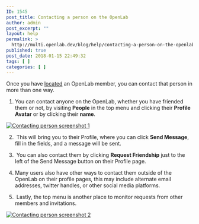 ```yaml
---
ID: 1545
post_title: Contacting a person on the OpenLab
author: admin
post_excerpt: ""
layout: help
permalink: >
  http://multi.openlab.dev/blog/help/contacting-a-person-on-the-openlab/
published: true
post_date: 2018-01-15 22:49:32
tags: [ ]
categories: [ ]
---
```

Once you have <a title="Finding People on the OpenLab" href="https://openlab.citytech.cuny.edu/blog/help/finding-people-on-the-openlab/">located</a> an OpenLab member, you can contact that person in more than one way.

1. You can contact anyone on the OpenLab, whether you have friended them or not, by visiting <strong>People</strong> in the top menu and clicking their <strong>Profile Avatar</strong> or by clicking their <strong>name</strong>.

<a href="https://openlab.citytech.cuny.edu/wp-content/uploads/2012/09/contacting_a_person_on_the_openlab1.png"><img class="alignnone wp-image-36870 size-full" src="https://openlab.citytech.cuny.edu/wp-content/uploads/2012/09/contacting_a_person_on_the_openlab1.png" sizes="(max-width: 1159px) 100vw, 1159px" srcset="https://openlab.citytech.cuny.edu/wp-content/uploads/2012/09/contacting_a_person_on_the_openlab1.png 1159w, https://openlab.citytech.cuny.edu/wp-content/uploads/2012/09/contacting_a_person_on_the_openlab1-300x150.png 300w, https://openlab.citytech.cuny.edu/wp-content/uploads/2012/09/contacting_a_person_on_the_openlab1-1024x513.png 1024w, https://openlab.citytech.cuny.edu/wp-content/uploads/2012/09/contacting_a_person_on_the_openlab1-32x16.png 32w" alt="Contacting person screenshot 1" /></a>

2.  This will bring you to their Profile, where you can click <strong>Send Message</strong>, fill in the fields, and a message will be sent.

3.  You can also contact them by clicking <strong>Request Friendship</strong> just to the left of the Send Message button on their Profile page.

4. Many users also have other ways to contact them outside of the OpenLab on their profile pages, this may include alternate email addresses, twitter handles, or other social media platforms.

5.  Lastly, the top menu is another place to monitor requests from other members and invitations.

<a href="https://openlab.citytech.cuny.edu/wp-content/uploads/2012/09/contacting_a_person_on_the_openlab2.png"><img class="alignnone wp-image-36871 size-full" title="Contacting_2" src="https://openlab.citytech.cuny.edu/wp-content/uploads/2012/09/contacting_a_person_on_the_openlab2.png" sizes="(max-width: 1185px) 100vw, 1185px" srcset="https://openlab.citytech.cuny.edu/wp-content/uploads/2012/09/contacting_a_person_on_the_openlab2.png 1185w, https://openlab.citytech.cuny.edu/wp-content/uploads/2012/09/contacting_a_person_on_the_openlab2-300x160.png 300w, https://openlab.citytech.cuny.edu/wp-content/uploads/2012/09/contacting_a_person_on_the_openlab2-1024x547.png 1024w, https://openlab.citytech.cuny.edu/wp-content/uploads/2012/09/contacting_a_person_on_the_openlab2-32x17.png 32w" alt="Contacting person screenshot 2" /></a>